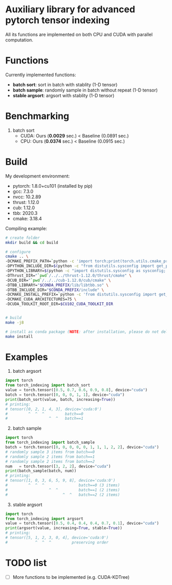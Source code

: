 # Auxiliary library for advanced pytorch tensor indexing

All its functions are implemented on both CPU and CUDA with parallel computation.


# Functions

Currently implemented functions:
- **batch sort**: sort in batch with stablity (1-D tensor)
- **batch sample**: randomly sample in batch without repeat (1-D tensor)
- **stable argsort**: argsort with stablity (1-D tensor)

# Benchmarking

1. batch sort
   - CUDA: Ours (**0.0029** sec.) < Baseline (0.0891 sec.)
   - CPU: Ours (**0.0374** sec.) < Baseline (0.0915 sec.)


# Build

My development environment:
- pytorch: 1.8.0+cu101 (installed by pip)
- gcc: 7.3.0
- nvcc: 10.2.89
- thrust: 1.12.0
- cub: 1.12.0
- tbb: 2020.3
- cmake: 3.18.4


Compiling example:
```bash
# create folder
mkdir build && cd build

# configure
cmake .. \
-DCMAKE_PREFIX_PATH=`python -c 'import torch;print(torch.utils.cmake_prefix_path)'` \
-DPYTHON_INCLUDE_DIR=$(python -c "from distutils.sysconfig import get_python_inc; print(get_python_inc())")  \
-DPYTHON_LIBRARY=$(python -c "import distutils.sysconfig as sysconfig; print(sysconfig.get_config_var('LIBDIR'))") \
-DThrust_DIR="`pwd`/../../thrust-1.12.0/thrust/cmake" \
-DCUB_DIR="`pwd`/../../cub-1.12.0/cub/cmake" \
-DTBB_LIBRARY="$CONDA_PREFIX/lib/libtbb.so" \
-DTBB_INCLUDE_DIR="$CONDA_PREFIX/include" \
-DCMAKE_INSTALL_PREFIX=`python -c 'from distutils.sysconfig import get_python_lib; print(get_python_lib())'` \
-DCMAKE_CUDA_ARCHITECTURES=75 \
-DCUDA_TOOLKIT_ROOT_DIR=$CU102_CUDA_TOOLKIT_DIR


# build
make -j8

# install as conda package (NOTE: after installation, please do not delete the folder)
make install
```

# Examples

1. batch argsort
```python
import torch
from torch_indexing import batch_sort
value = torch.tensor([0.5, 0.7, 0.6, 0.9, 0.8], device="cuda")
batch = torch.tensor([0, 0, 0, 1, 1], device="cuda")
print(batch_sort(value, batch, increasing=True)) 
# printing:
# tensor([0, 2, 1, 4, 3], device='cuda:0')
#         ^  ^  ^         batch==0
#                  ^  ^   batch==1
```

2. batch sample
```python
import torch
from torch_indexing import batch_sample
batch = torch.tensor([0, 0, 0, 0, 0, 1, 1, 1, 2, 2], device="cuda")
# randomly sample 3 items from batch==0
# randomly sample 2 items from batch==1
# randomly sample 2 items from batch==2
num   = torch.tensor([3, 2, 2], device="cuda")
print(batch_sample(batch, num))
# printing:
# tensor([1, 0, 3, 6, 5, 9, 8], device='cuda:0')
#         ^  ^  ^               batch==0 (3 items)
#                  ^  ^         batch==1 (2 items)
#                        ^  ^   batch==2 (2 items)
```

3. stable argsort
```python
import torch
from torch_indexing import argsort
value = torch.tensor([0.5, 0.4, 0.4, 0.4, 0.7, 0.1], device="cuda")
print(argsort(value, increasing=True, stable=True))
# printing:
# tensor([5, 1, 2, 3, 0, 4], device='cuda:0')
#            ^  ^  ^         preserving order
```


# TODO list

- [ ] More functions to be implemented (e.g. CUDA-KDTree)

